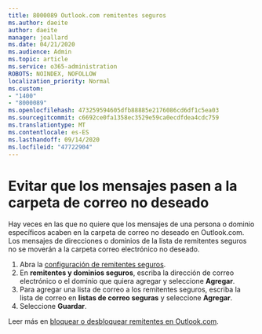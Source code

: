 ```yaml
---
title: 8000089 Outlook.com remitentes seguros
ms.author: daeite
author: daeite
manager: joallard
ms.date: 04/21/2020
ms.audience: Admin
ms.topic: article
ms.service: o365-administration
ROBOTS: NOINDEX, NOFOLLOW
localization_priority: Normal
ms.custom:
- "1400"
- "8000089"
ms.openlocfilehash: 473259594605dfb88885e2176086cd6df1c5ea03
ms.sourcegitcommit: c6692ce0fa1358ec3529e59ca0ecdfdea4cdc759
ms.translationtype: MT
ms.contentlocale: es-ES
ms.lasthandoff: 09/14/2020
ms.locfileid: "47722904"
---
```

# <a name="stop-messages-from-going-into-your-junk-email-folder"></a>Evitar que los mensajes pasen a la carpeta de correo no deseado

Hay veces en las que no quiere que los mensajes de una persona o dominio específicos acaben en la carpeta de correo no deseado en Outlook.com. Los mensajes de direcciones o dominios de la lista de remitentes seguros no se moverán a la carpeta correo electrónico no deseado.

1. Abra la [configuración de remitentes seguros](https://go.microsoft.com/fwlink/?linkid=2035804).
2. En **remitentes y dominios seguros**, escriba la dirección de correo electrónico o el dominio que quiera agregar y seleccione **Agregar**.
3. Para agregar una lista de correo a los remitentes seguros, escriba la lista de correo en **listas de correo seguras** y seleccione **Agregar**.
4. Seleccione **Guardar**.

Leer más en [bloquear o desbloquear remitentes en Outlook.com](https://support.office.com/article/afba1c94-77bb-4f50-8b85-057cf52f4d5e?wt.mc_id=Office_Outlook_com_Alchemy).